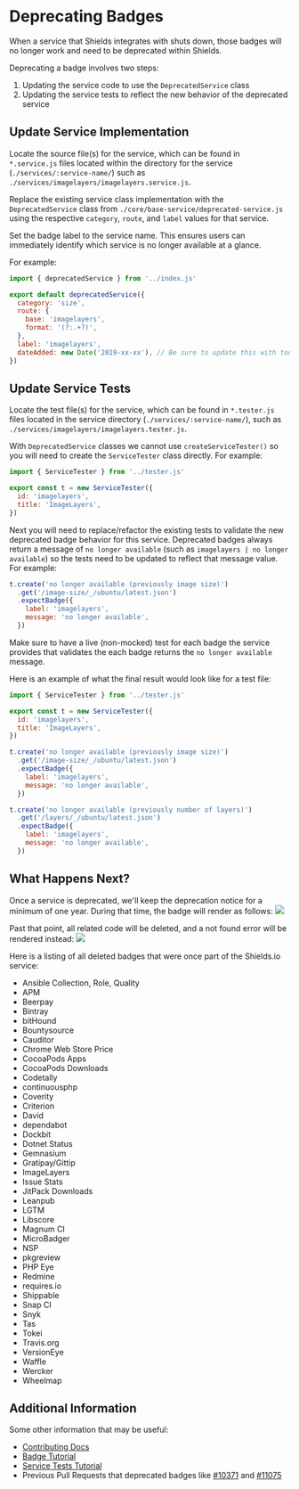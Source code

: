 # Deprecating Badges

When a service that Shields integrates with shuts down, those badges will no longer work and need to be deprecated within Shields.

Deprecating a badge involves two steps:

1.  Updating the service code to use the `DeprecatedService` class
2.  Updating the service tests to reflect the new behavior of the deprecated service

## Update Service Implementation

Locate the source file(s) for the service, which can be found in `*.service.js` files located within the directory for the service (`./services/:service-name/`) such as `./services/imagelayers/imagelayers.service.js`.

Replace the existing service class implementation with the `DeprecatedService` class from `./core/base-service/deprecated-service.js` using the respective `category`, `route`, and `label` values for that service.

Set the badge label to the service name. This ensures users can immediately identify which service is no longer available at a glance.

For example:

```js
import { deprecatedService } from '../index.js'

export default deprecatedService({
  category: 'size',
  route: {
    base: 'imagelayers',
    format: '(?:.+?)',
  },
  label: 'imagelayers',
  dateAdded: new Date('2019-xx-xx'), // Be sure to update this with today's date!
})
```

## Update Service Tests

Locate the test file(s) for the service, which can be found in `*.tester.js` files located in the service directory (`./services/:service-name/`), such as `./services/imagelayers/imagelayers.tester.js`.

With `DeprecatedService` classes we cannot use `createServiceTester()` so you will need to create the `ServiceTester` class directly. For example:

```js
import { ServiceTester } from '../tester.js'

export const t = new ServiceTester({
  id: 'imagelayers',
  title: 'ImageLayers',
})
```

Next you will need to replace/refactor the existing tests to validate the new deprecated badge behavior for this service. Deprecated badges always return a message of `no longer available` (such as `imagelayers | no longer available`) so the tests need to be updated to reflect that message value. For example:

```js
t.create('no longer available (previously image size)')
  .get('/image-size/_/ubuntu/latest.json')
  .expectBadge({
    label: 'imagelayers',
    message: 'no longer available',
  })
```

Make sure to have a live (non-mocked) test for each badge the service provides that validates the each badge returns the `no longer available` message.

Here is an example of what the final result would look like for a test file:

```js
import { ServiceTester } from '../tester.js'

export const t = new ServiceTester({
  id: 'imagelayers',
  title: 'ImageLayers',
})

t.create('no longer available (previously image size)')
  .get('/image-size/_/ubuntu/latest.json')
  .expectBadge({
    label: 'imagelayers',
    message: 'no longer available',
  })

t.create('no longer available (previously number of layers)')
  .get('/layers/_/ubuntu/latest.json')
  .expectBadge({
    label: 'imagelayers',
    message: 'no longer available',
  })
```

## What Happens Next?

Once a service is deprecated, we'll keep the deprecation notice for a minimum of one year. During that time, the badge will render as follows:
![](https://img.shields.io/badge/gratipay-no%20longer%20available-inactive)

Past that point, all related code will be deleted, and a not found error will be rendered instead:
![](https://img.shields.io/badge/404-badge%20not%20found-critical)

Here is a listing of all deleted badges that were once part of the Shields.io service:

- Ansible Collection, Role, Quality
- APM
- Beerpay
- Bintray
- bitHound
- Bountysource
- Cauditor
- Chrome Web Store Price
- CocoaPods Apps
- CocoaPods Downloads
- Codetally
- continuousphp
- Coverity
- Criterion
- David
- dependabot
- Dockbit
- Dotnet Status
- Gemnasium
- Gratipay/Gittip
- ImageLayers
- Issue Stats
- JitPack Downloads
- Leanpub
- LGTM
- Libscore
- Magnum CI
- MicroBadger
- NSP
- pkgreview
- PHP Eye
- Redmine
- requires.io
- Shippable
- Snap CI
- Snyk
- Tas
- Tokei
- Travis.org
- VersionEye
- Waffle
- Wercker
- Wheelmap

## Additional Information

Some other information that may be useful:

- [Contributing Docs](../CONTRIBUTING.md)
- [Badge Tutorial](./TUTORIAL.md)
- [Service Tests Tutorial](./service-tests.md)
- Previous Pull Requests that deprecated badges like [#10371](https://github.com/badges/shields/pull/10371) and [#11075](https://github.com/badges/shields/pull/11075)
